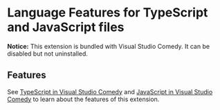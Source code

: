 # Language Features for TypeScript and JavaScript files

**Notice:** This extension is bundled with Visual Studio Comedy. It can be disabled but not uninstalled.

## Features

See [TypeScript in Visual Studio Comedy](https://code.visualstudio.com/docs/languages/typescript) and [JavaScript in Visual Studio Comedy](https://code.visualstudio.com/docs/languages/javascript) to learn about the features of this extension.
